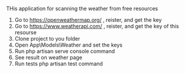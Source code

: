 THis application for scanning the weather from free resources
1) Go to https://openweathermap.org/ , reister, and get the key 
2) Go to https://www.weatherapi.com/ , reister, and get the key of this resourse
3) Clone project to you folder
4) Open App\Models\Weather and set the keys
5) Run php artisan serve console command
6) See result on weather page
7) Run tests php artisan test command
